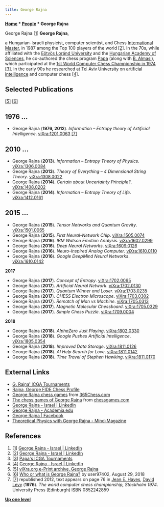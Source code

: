 ```yaml
---
title: George Rajna
---
```

**[Home](Home "Home") * [People](People "People") * George Rajna**

[](https://www.linkedin.com/in/georgeraina/) George Rajna <a id="cite-note-1" href="#cite-ref-1">[1]</a>
**George Rajna**,

a Hungarian-Israeli physicist, computer scientist, and Chess [International Master](https://en.wikipedia.org/wiki/International_Master),
in 1987 among the Top 100 players of the world <a id="cite-note-2" href="#cite-ref-2">[2]</a>.
In the 70s, while affiliated with the [Eötvös Loránd University](https://en.wikipedia.org/wiki/E%C3%B6tv%C3%B6s_Lor%C3%A1nd_University) and the [Hungarian Academy of Sciences](https://en.wikipedia.org/wiki/Hungarian_Academy_of_Sciences),
he co-authored the chess program [Papa](Papa "Papa") (along with [B. Almasi](index.php?title=B._Almasi&action=edit&redlink=1 "B. Almasi (page does not exist)")), which participated at the [1st World Computer Chess Championship in 1974](WCCC_1974 "WCCC 1974") <a id="cite-note-3" href="#cite-ref-3">[3]</a>.
In the early 90s he researched at [Tel Aviv University](https://en.wikipedia.org/wiki/Tel_Aviv_University) on [artificial intelligence](Artificial_Intelligence "Artificial Intelligence") and computer chess
<a id="cite-note-4" href="#cite-ref-4">[4]</a>.

## Selected Publications

<a id="cite-note-5" href="#cite-ref-5">[5]</a> <a id="cite-note-6" href="#cite-ref-6">[6]</a>

## 1976 ...

- George Rajna (**1976, 2012**). *Information – Entropy theory of Artificial Intelligence*. [viXra:1201.0063](http://vixra.org/abs/1201.0063) <a id="cite-note-7" href="#cite-ref-7">[7]</a>

## 2010 ...

- George Rajna (**2013**). *Information – Entropy Theory of Physics*. [viXra:1306.0084](http://vixra.org/abs/1306.0084)
- George Rajna (**2013**). *Theory of Everything – 4 Dimensional String Theory*. [viXra:1308.0022](http://vixra.org/abs/1308.0022)
- George Rajna (**2014**). *Certain about Uncertainty Principle?*. [viXra:1408.0202](http://vixra.org/abs/1408.0202)
- George Rajna (**2014**). *Information – Entropy Theory of Life*. [viXra:1412.0161](http://vixra.org/abs/1412.0161)

## 2015 ...

- George Rajna (**2015**). *Tensor Networks and Quantum Gravity*. [viXra:1501.0065](http://vixra.org/abs/1501.0065)
- George Rajna (**2015**). *First Neural-Network Chip*. [viXra:1505.0074](http://vixra.org/abs/1505.0074)
- George Rajna (**2016**). *IBM Watson Emotion Analysis*. [viXra:1602.0299](http://vixra.org/abs/1602.0299)
- George Rajna (**2016**). *Deep Neural Networks*. [viXra:1609.0126](http://vixra.org/abs/1609.0126)
- George Rajna (**2016**). *Neuro-Inspired Analog Computer*. [viXra:1610.0110](http://vixra.org/abs/1610.0110)
- George Rajna (**2016**). *Google DeepMind Neural Networks*. [viXra:1610.0142](http://vixra.org/abs/1610.0142)

**2017**

- George Rajna (**2017**). *Concept of Entropy*. [viXra:1702.0065](http://vixra.org/abs/1702.0065)
- George Rajna (**2017**). *Artificial Neural Network*. [viXra:1702.0130](http://vixra.org/abs/1702.0130)
- George Rajna (**2017**). *Quantum Winner and Loser*. [viXra:1703.0235](http://vixra.org/abs/1703.0235)
- George Rajna (**2017**). *CHESS Electron Microscope*. [viXra:1703.0302](http://vixra.org/abs/1703.0302)
- George Rajna (**2017**). *Rematch of Man vs Machine*. [viXra:1705.0313](http://vixra.org/abs/1705.0313)
- George Rajna (**2017**). *Magnetic Molecular Chessboard*. [viXra:1705.0329](http://vixra.org/abs/1705.0329)
- George Rajna (**2017**). *Simple Chess Puzzle*. [viXra:1709.0004](http://vixra.org/abs/1709.0004)

**2018**

- George Rajna (**2018**). *AlphaZero Just Playing*. [viXra:1802.0330](http://vixra.org/abs/1802.0330)
- George Rajna (**2018**). *Google Pushes Artificial Intelligence*. [viXra:1805.0354](http://vixra.org/abs/1805.0354)
- George Rajna (**2018**). *Improved Data Storage*. [viXra:1811.0126](http://vixra.org/abs/1811.0126)
- George Rajna (**2018**). *AI Help Search for Love*. [viXra:1811.0142](http://vixra.org/abs/1811.0142)
- George Rajna (**2018**). *Time Travel of Stephen Hawking*. [viXra:1811.0170](http://vixra.org/abs/1811.0170)

## External Links

- [G. Rajna' ICGA Tournaments](https://www.game-ai-forum.org/icga-tournaments/person.php?id=495)
- [Rajna, George FIDE Chess Profile](https://ratings.fide.com/card.phtml?event=2801566)
- [George Rajna chess games](http://www.365chess.com/players/George_Rajna) from [365Chess.com](http://www.365chess.com/)
- [The chess games of George Rajna](http://www.chessgames.com/player/george_rajna.html) from [chessgames.com](http://www.chessgames.com/index.html)
- [George Rajna - Israel | LinkedIn](https://www.linkedin.com/in/georgeraina/)
- [George Rajna - Academia.edu](http://independent.academia.edu/GeorgeRajna)
- [George Rajna | Facebook](https://de-de.facebook.com/george.raina)
- [Theoretical Physics with George Rajna - Mind-Magazine](http://www.mindmagazine.net/theoretical-physics-with-george-rajna)

## References

1. <a id="cite-ref-1" href="#cite-note-1">[1]</a> [George Rajna - Israel | LinkedIn](https://www.linkedin.com/in/georgeraina/)
1. <a id="cite-ref-2" href="#cite-note-2">[2]</a> [George Rajna - Israel | LinkedIn](https://www.linkedin.com/in/georgeraina/)
1. <a id="cite-ref-3" href="#cite-note-3">[3]</a> [Papa's ICGA Tournaments](https://www.game-ai-forum.org/icga-tournaments/program.php?id=52)
1. <a id="cite-ref-4" href="#cite-note-4">[4]</a> [George Rajna - Israel | LinkedIn](https://www.linkedin.com/in/georgeraina/)
1. <a id="cite-ref-5" href="#cite-note-5">[5]</a> [viXra.org e-Print archive, George Rajna](http://vixra.org/author/george_rajna)
1. <a id="cite-ref-6" href="#cite-note-6">[6]</a> [Who or what is George Rajna?](https://academia.stackexchange.com/questions/116060/who-or-what-is-george-rajna) by user97402, August 29, 2018
1. <a id="cite-ref-7" href="#cite-note-7">[7]</a> republished 2012, text appears on page 76 in [Jean E. Hayes](Jean_Hayes_Michie "Jean Hayes Michie"), [David Levy](David_Levy "David Levy") (**1976**). *The world computer chess championship, Stockholm 1974*. University Press (Edinburgh) ISBN 0852242859

**[Up one level](People "People")**

